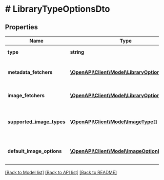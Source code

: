 # # LibraryTypeOptionsDto

## Properties

Name | Type | Description | Notes
------------ | ------------- | ------------- | -------------
**type** | **string** | Gets or sets the type. | [optional]
**metadata_fetchers** | [**\OpenAPI\Client\Model\LibraryOptionInfoDto[]**](LibraryOptionInfoDto.md) | Gets or sets the metadata fetchers. | [optional]
**image_fetchers** | [**\OpenAPI\Client\Model\LibraryOptionInfoDto[]**](LibraryOptionInfoDto.md) | Gets or sets the image fetchers. | [optional]
**supported_image_types** | [**\OpenAPI\Client\Model\ImageType[]**](ImageType.md) | Gets or sets the supported image types. | [optional]
**default_image_options** | [**\OpenAPI\Client\Model\ImageOption[]**](ImageOption.md) | Gets or sets the default image options. | [optional]

[[Back to Model list]](../../README.md#models) [[Back to API list]](../../README.md#endpoints) [[Back to README]](../../README.md)
